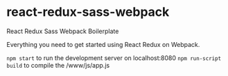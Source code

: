 # react-redux-sass-webpack
React Redux Sass Webpack Boilerplate

Everything you need to get started using React Redux on Webpack.

`npm start` to run the development server on localhost:8080
`npm run-script build` to compile the /www/js/app.js
